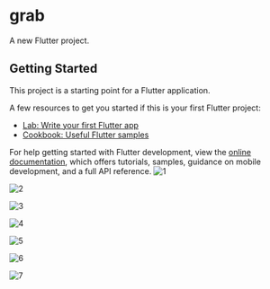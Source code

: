 # grab

A new Flutter project.

## Getting Started

This project is a starting point for a Flutter application.

A few resources to get you started if this is your first Flutter project:

- [Lab: Write your first Flutter app](https://docs.flutter.dev/get-started/codelab)
- [Cookbook: Useful Flutter samples](https://docs.flutter.dev/cookbook)

For help getting started with Flutter development, view the
[online documentation](https://docs.flutter.dev/), which offers tutorials,
samples, guidance on mobile development, and a full API reference.
![1](https://github.com/Magadzx27/Grab/assets/49675864/878b623f-5f4a-4303-9533-37afbcb900f2)

![2](https://github.com/Magadzx27/Grab/assets/49675864/957ff339-645d-4d27-a414-0058cd8d94c8)

![3](https://github.com/Magadzx27/Grab/assets/49675864/fa3f55d0-6d0e-411b-89db-0fe4f504a9ea)

![4](https://github.com/Magadzx27/Grab/assets/49675864/5a312bb7-0dfd-41e0-8b0f-38fd39b80abd)

![5](https://github.com/Magadzx27/Grab/assets/49675864/59c30c6c-cd22-446c-b4ae-b2bd1965c585)

![6](https://github.com/Magadzx27/Grab/assets/49675864/95e246a0-7185-4925-b920-ccd1c0c4f539)

![7](https://github.com/Magadzx27/Grab/assets/49675864/3b08d3dd-abb4-4b32-8827-dcc859e5896b)

